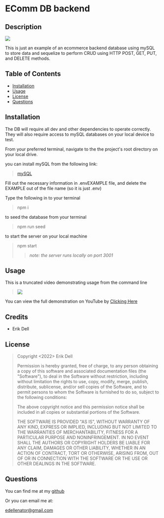 # **EComm DB backend**

## **Description**

![](https://img.shields.io/static/v1?label=License&message=MIT&color=blue&style=for-the-badge)

This is just an example of an ecommerce backend database using mySQL to store data and sequelize to perform CRUD using HTTP POST, GET, PUT, and DELETE methods.

## Table of Contents

- [Installation](#installation)
- [Usage](#usage)
- [License](#license)
- [Questions](#questions)


## **Installation**

The DB will require all dev and other dependencies to operate correctly. They will also require access to mySQL databases on your local device to test.

From your preferred terminal, navigate to the the project's root directory on your local drive. 

you can install mySQL from the following link:
>[mySQL](https://dev.mysql.com/downloads/shell/)


Fill out the necessary information in .envEXAMPLE file, and delete the EXAMPLE out of the file name (so it is just .env)

Type the following in to your terminal
>npm i

to seed the database from your terminal
>npm run seed

to start the server on your local machine
>npm start
>
>>*note: the server runs locally on port 3001*
>

## **Usage**

This is a truncated video demonstrating usage from the command line

>![](./images/EComm%20DB%20Sample.gif)


You can view the full demonstration on YouTube by [Clicking Here](https://www.youtube.com/watch?v=qLeqfSkbL4g)




## Credits

- Erik Dell

## License

>Copyright <2022> Erik Dell
>
>Permission is hereby granted, free of charge, to any person obtaining a copy of this software and associated documentation files (the "Software"), to deal in the Software without restriction, including without limitation the rights to use, copy, modify, merge, publish, distribute, sublicense, and/or sell copies of the Software, and to permit persons to whom the Software is furnished to do so, subject to the following conditions:
>
>The above copyright notice and this permission notice shall be included in all copies or substantial portions of the Software.
>
>THE SOFTWARE IS PROVIDED "AS IS", WITHOUT WARRANTY OF ANY KIND, EXPRESS OR IMPLIED, INCLUDING BUT NOT LIMITED TO THE WARRANTIES OF MERCHANTABILITY, FITNESS FOR A PARTICULAR PURPOSE AND NONINFRINGEMENT. IN NO EVENT SHALL THE AUTHORS OR COPYRIGHT HOLDERS BE LIABLE FOR ANY CLAIM, DAMAGES OR OTHER LIABILITY, WHETHER IN AN ACTION OF CONTRACT, TORT OR OTHERWISE, ARISING FROM, OUT OF OR IN CONNECTION WITH THE SOFTWARE OR THE USE OR OTHER DEALINGS IN THE SOFTWARE.

## Questions

You can find me at my [github](https://github.com/edellenator)

Or you can email me at:

edellenator@gmail.com








